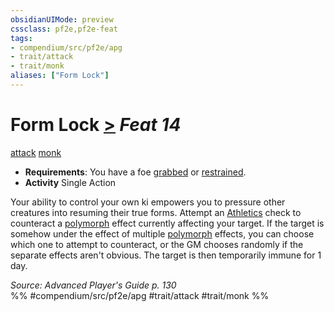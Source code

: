 ```yaml
---
obsidianUIMode: preview
cssclass: pf2e,pf2e-feat
tags:
- compendium/src/pf2e/apg
- trait/attack
- trait/monk
aliases: ["Form Lock"]
---
```

# Form Lock  [>](chapter-9-playing-the-game.md#Actions "Single Action") *Feat 14*  
[attack](attack.md "Attack Combat Trait")  [monk](Reference/Rules/Traits/monk.md "Monk Class Trait")  

- **Requirements**: You have a foe [grabbed](conditions.md#Grabbed) or [restrained](conditions.md#Restrained).
- **Activity** Single Action

Your ability to control your own ki empowers you to pressure other creatures into resuming their true forms. Attempt an [Athletics](skills.md#Athletics) check to counteract a [polymorph](polymorph.md "Polymorph Effect Trait") effect currently affecting your target. If the target is somehow under the effect of multiple [polymorph](polymorph.md "Polymorph Effect Trait") effects, you can choose which one to attempt to counteract, or the GM chooses randomly if the separate effects aren't obvious. The target is then temporarily immune for 1 day.

*Source: Advanced Player's Guide p. 130*  
%% #compendium/src/pf2e/apg #trait/attack #trait/monk %%